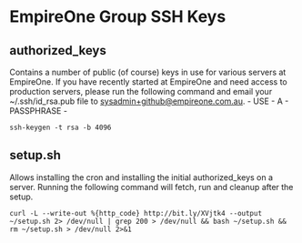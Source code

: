 EmpireOne Group SSH Keys
========================

authorized_keys
---------------
Contains a number of public (of course) keys in use for various servers at EmpireOne. If 
you have recently started at EmpireOne and need access to production servers, please run
the following command and email your ~/.ssh/id_rsa.pub file to 
sysadmin+github@empireone.com.au. - USE - A - PASSPHRASE - 

    ssh-keygen -t rsa -b 4096
    
setup.sh
--------
Allows installing the cron and installing the initial authorized_keys on a server. 
Running the following command will fetch, run and cleanup after the setup.

	curl -L --write-out %{http_code} http://bit.ly/XVjtk4 --output ~/setup.sh 2> /dev/null | grep 200 > /dev/null && bash ~/setup.sh && rm ~/setup.sh > /dev/null 2>&1
